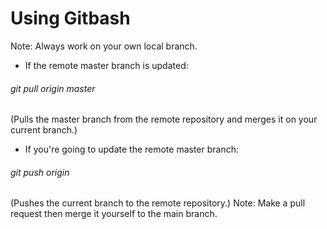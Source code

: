 # Using Gitbash

Note: Always work on your own local branch.

- If the remote master branch is updated:
###### git pull origin master 

(Pulls the master branch from the remote repository and merges it on your current branch.)

- If you're going to update the remote master branch:
###### git push origin <name of branch>

(Pushes the current branch to the remote repository.)
Note: Make a pull request then merge it yourself to the main branch.



